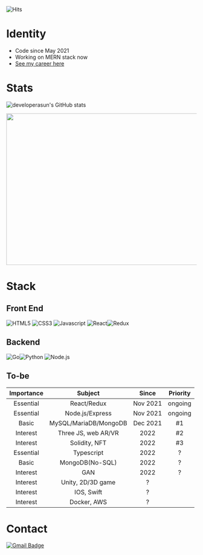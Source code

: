 ![Hits](https://hits.seeyoufarm.com/api/count/incr/badge.svg?url=https%3A%2F%2Fgithub.com%2Fdeveloperasun%2Fhit-counter&count_bg=%2379C83D&title_bg=%23555555&icon=gnuicecat.svg&icon_color=%2379C83D&title=hits&edge_flat=false)

# Identity
- Code since May 2021
- Working on MERN stack now
- [See my career here](https://bit.ly/my_secret_box)

# Stats
![developerasun's GitHub stats](https://github-readme-stats.vercel.app/api?username=developerasun&theme=highcontrast&show_icons=true)


<a href="https://wakatime.com"><img src="https://wakatime.com/share/@developerasun/cff13d30-a0b0-4e6a-8f25-0c5bbc743349.png" width=600px height=400px/></a>

# Stack
## Front End
![HTML5](https://img.shields.io/badge/HTML-black?style=flat&logo=HTML5&logoColor=white) ![CSS3](https://img.shields.io/badge/CSS-black?style=square&logo=CSS3&logoColor=white) ![Javascript](https://img.shields.io/badge/Javascript-black?style=square&logo=Javascript&logoColor=white) ![React](https://img.shields.io/badge/React-white?style=square&logo=React&logoColor=black)![Redux](https://img.shields.io/badge/Redux-white?style=square&logo=Redux&logoColor=black)

## Backend
![Go](https://img.shields.io/badge/Go-black?style=square&logo=Go&logoColor=white)![Python](https://img.shields.io/badge/Python-black?style=square&logo=Python&logoColor=white) ![Node.js](https://img.shields.io/badge/Node.js-white?style=square&logo=Javascript&logoColor=black)

  
## To-be
|Importance|Subject|Since|Priority|
|:--:|:-------------------:|:------------:|:---:|
|Essential|React/Redux|Nov 2021|ongoing|
|Essential|Node.js/Express|Nov 2021|ongoing|
|Basic|MySQL/MariaDB/MongoDB|Dec 2021|#1|
|Interest|Three JS, web AR/VR|2022|#2|
|Interest|Solidity, NFT|2022|#3|
|Essential|Typescript|2022|?|
|Basic|MongoDB(No-SQL)|2022|?|
|Interest|GAN|2022|?|
|Interest|Unity, 2D/3D game|?|
|Interest|IOS, Swift|?|
|Interest|Docker, AWS|?|

# Contact
 [![Gmail Badge](https://img.shields.io/badge/Gmail-F05032?style=flat-square&logo=Gmail&logoColor=white&link=mailto:nellow1102@gmail.com)](mailto:nellow1102@gmail.com)
 
    
